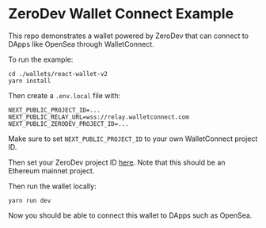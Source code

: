 # ZeroDev Wallet Connect Example

This repo demonstrates a wallet powered by ZeroDev that can connect to DApps like OpenSea through WalletConnect.

To run the example:

```
cd ./wallets/react-wallet-v2
yarn install
```

Then create a `.env.local` file with:

```
NEXT_PUBLIC_PROJECT_ID=...
NEXT_PUBLIC_RELAY_URL=wss://relay.walletconnect.com
NEXT_PUBLIC_ZERODEV_PROJECT_ID=...
```

Make sure to set `NEXT_PUBLIC_PROJECT_ID` to your own WalletConnect project ID.

Then set your ZeroDev project ID [here](https://github.com/zerodevapp/zerodev-walletconnect-example/blob/2d5e03b623f356e223070b7b9f739efcaab87f5f/wallets/react-wallet-v2/src/lib/EIP155Lib.ts#L33).  Note that this should be an Ethereum mainnet project.

Then run the wallet locally:

```
yarn run dev
```

Now you should be able to connect this wallet to DApps such as OpenSea.
